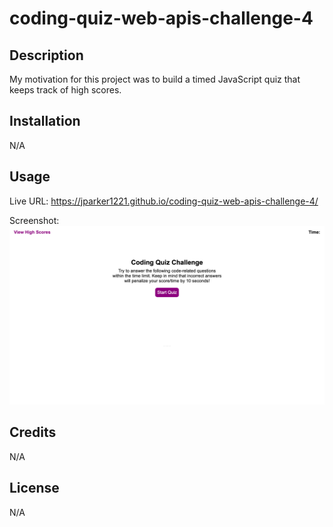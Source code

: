 # coding-quiz-web-apis-challenge-4

## Description

My motivation for this project was to build a timed JavaScript quiz that keeps track of high scores.

## Installation

N/A

## Usage

Live URL: https://jparker1221.github.io/coding-quiz-web-apis-challenge-4/

Screenshot:![](./assets/images/screenshot.png)

## Credits

N/A

## License

N/A